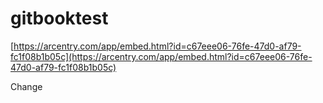 # gitbooktest

[https://arcentry.com/app/embed.html?id=c67eee06-76fe-47d0-af79-fc1f08b1b05c](https://arcentry.com/app/embed.html?id=c67eee06-76fe-47d0-af79-fc1f08b1b05c)

Change
